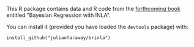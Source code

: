 
This R package contains data and R code from the [forthcoming book](http://julianfaraway.github.io/brinla/) entitled "Bayesian Regression with INLA". 

You can install it (provided you have loaded the `devtools` package) with:

```
install_github("julianfaraway/brinla")
```

